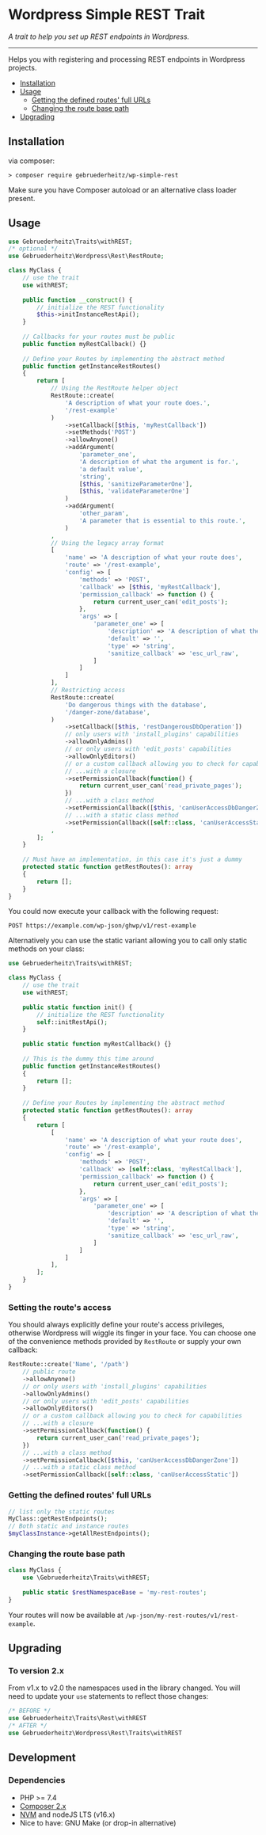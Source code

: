 # Wordpress Simple REST Trait

_A trait to help you set up REST endpoints in Wordpress._

---

Helps you with registering and processing REST endpoints in Wordpress projects.

 - [Installation](#installation)
 - [Usage](#usage)
   - [Getting the defined routes' full URLs](#getting-the-defined-routes-full-urls)
   - [Changing the route base path](#changing-the-route-base-path)
 - [Upgrading](#upgrading)

## Installation

via composer:
```shell
> composer require gebruederheitz/wp-simple-rest
```

Make sure you have Composer autoload or an alternative class loader present.

## Usage

```php
use Gebruederheitz\Traits\withREST;
/* optional */
use Gebruederheitz\Wordpress\Rest\RestRoute;

class MyClass {
    // use the trait
    use withREST;
    
    public function __construct() {
        // initialize the REST functionality
        $this->initInstanceRestApi();
    }
    
    // Callbacks for your routes must be public
    public function myRestCallback() {}
    
    // Define your Routes by implementing the abstract method
    public function getInstanceRestRoutes()
    {
        return [
            // Using the RestRoute helper object
            RestRoute::create(
                'A description of what your route does.',
                '/rest-example'
            )
                ->setCallback([$this, 'myRestCallback'])
                ->setMethods('POST')
                ->allowAnyone()
                ->addArgument(
                    'parameter_one',
                    'A description of what the argument is for.',
                    'a default value',
                    'string',
                    [$this, 'sanitizeParameterOne'],
                    [$this, 'validateParameterOne']
                )
                ->addArgument(
                    'other_param',
                    'A parameter that is essential to this route.',
                )
            ,
            // Using the legacy array format
            [
                'name' => 'A description of what your route does',
                'route' => '/rest-example',
                'config' => [
                    'methods' => 'POST',
                    'callback' => [$this, 'myRestCallback'],
                    'permission_callback' => function () {
                        return current_user_can('edit_posts');
                    },
                    'args' => [
                        'parameter_one' => [
                            'description' => 'A description of what the argument is for',
                            'default' => '',
                            'type' => 'string',
                            'sanitize_callback' => 'esc_url_raw',
                        ]
                    ]
                ]
            ],
            // Restricting access
            RestRoute::create(
                'Do dangerous things with the database',
                '/danger-zone/database',
            )
                ->setCallback([$this, 'restDangerousDbOperation'])
                // only users with 'install_plugins' capabilities
                ->allowOnlyAdmins()
                // or only users with 'edit_posts' capabilities
                ->allowOnlyEditors()
                // or a custom callback allowing you to check for capabilities
                // ...with a closure
                ->setPermissionCallback(function() {
                    return current_user_can('read_private_pages');
                })
                // ...with a class method
                ->setPermissionCallback([$this, 'canUserAccessDbDangerZone'])
                // ...with a static class method
                ->setPermissionCallback([self::class, 'canUserAccessStatic'])
            ,
        ];
    }
    
    // Must have an implementation, in this case it's just a dummy
    protected static function getRestRoutes(): array 
    {
        return [];
    }
}
```

You could now execute your callback with the following request:
```
POST https://example.com/wp-json/ghwp/v1/rest-example
```

Alternatively you can use the static variant allowing you to call only static 
methods on your class:

```php
use Gebruederheitz\Traits\withREST;

class MyClass {
    // use the trait
    use withREST;
    
    public static function init() {
        // initialize the REST functionality
        self::initRestApi();
    }
    
    public static function myRestCallback() {}
    
    // This is the dummy this time around
    public function getInstanceRestRoutes()
    {
        return [];
    }
    
    // Define your Routes by implementing the abstract method
    protected static function getRestRoutes(): array 
    {
        return [
            [
                'name' => 'A description of what your route does',
                'route' => '/rest-example',
                'config' => [
                    'methods' => 'POST',
                    'callback' => [self::class, 'myRestCallback'],
                    'permission_callback' => function () {
                        return current_user_can('edit_posts');
                    },
                    'args' => [
                        'parameter_one' => [
                            'description' => 'A description of what the argument is for',
                            'default' => '',
                            'type' => 'string',
                            'sanitize_callback' => 'esc_url_raw',
                        ]
                    ]
                ]
            ],
        ];
    }
}
```

### Setting the route's access

You should always explicitly define your route's access privileges, otherwise
Wordpress will wiggle its finger in your face. You can choose one of the
convenience methods provided by `RestRoute` or supply your own callback:

```php
RestRoute::create('Name', '/path')
    // public route
    ->allowAnyone()
    // or only users with 'install_plugins' capabilities
    ->allowOnlyAdmins()
    // or only users with 'edit_posts' capabilities
    ->allowOnlyEditors()
    // or a custom callback allowing you to check for capabilities
    // ...with a closure
    ->setPermissionCallback(function() {
        return current_user_can('read_private_pages');
    })
    // ...with a class method
    ->setPermissionCallback([$this, 'canUserAccessDbDangerZone'])
    // ...with a static class method
    ->setPermissionCallback([self::class, 'canUserAccessStatic'])
```

### Getting the defined routes' full URLs

```php
// list only the static routes
MyClass::getRestEndpoints();
// Both static and instance routes
$myClassInstance->getAllRestEndpoints();
```


### Changing the route base path

```php
class MyClass {
    use \Gebruederheitz\Traits\withREST;
    
    public static $restNamespaceBase = 'my-rest-routes';
}
```

Your routes will now be available at `/wp-json/my-rest-routes/v1/rest-example`.


## Upgrading

### To version 2.x

From v1.x to v2.0 the namespaces used in the library changed. You will need to
update your `use` statements to reflect those changes:
```php
/* BEFORE */
use Gebruederheitz\Traits\Rest\withREST
/* AFTER */
use Gebruederheitz\Wordpress\Rest\Traits\withREST
```



## Development

### Dependencies

- PHP >= 7.4
- [Composer 2.x](https://getcomposer.org)
- [NVM](https://github.com/nvm-sh/nvm) and nodeJS LTS (v16.x)
- Nice to have: GNU Make (or drop-in alternative)

